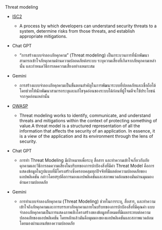 Threat modeling 
- [ISC2](https://www.isc2.org/certifications/cissp/cissp-student-glossary)
  - A process by which developers can understand security threats to a system, determine risks from those threats, and establish appropriate mitigations.


- Chat GPT
  - “การสร้างแบบจำลองภัยคุกคาม” (Threat modeling)
เป็นกระบวนการที่นักพัฒนาสามารถเข้าใจภัยคุกคามด้านความปลอดภัยต่อระบบ ระบุความเสี่ยงที่เกิดจากภัยคุกคามเหล่านั้น และกำหนดวิธีการลดความเสี่ยงอย่างเหมาะสม

- Gemini
  - การสร้างแบบจำลองภัยคุกคามเป็นขั้นตอนสำคัญในการพัฒนาระบบที่ปลอดภัยและเชื่อถือได้ โดยช่วยให้นักพัฒนาสามารถระบุและแก้ไขจุดอ่อนของระบบได้ก่อนที่ผู้โจมตีจะใช้ประโยชน์จากจุดอ่อนเหล่านั้น

- [OWASP](https://owasp.org/www-community/Threat_Modeling)
  - Threat modeling works to identify, communicate, and understand threats and mitigations within the context of protecting something of value.A threat model is a structured representation of all the information that affects the security of an application. In essence, it is a view of the application and its environment through the lens of security.
 
- Chat GPT
  - การทำ Threat Modeling มีเป้าหมายเพื่อระบุ สื่อสาร และทำความเข้าใจเกี่ยวกับภัยคุกคามและวิธีการลดความเสี่ยงในบริบทของการปกป้องสิ่งที่มีค่า Threat Model คือการแสดงข้อมูลในรูปแบบที่มีโครงสร้างซึ่งครอบคลุมทุกปัจจัยที่มีผลต่อความปลอดภัยของแอปพลิเคชัน กล่าวโดยสรุปคือการมองแอปพลิเคชันและสภาพแวดล้อมของมันผ่านมุมมองด้านความปลอดภัย

- Gemini
  - การทำแบบจำลองภัยคุกคาม (Threat Modeling) ช่วยในการระบุ, สื่อสาร, และทำความเข้าใจถึงภัยคุกคามและการบรรเทาภัยคุกคามภายในบริบทของการปกป้องสิ่งที่มีคุณค่า แบบจำลองภัยคุกคามเป็นการแสดงภาพเชิงโครงสร้างของข้อมูลทั้งหมดที่มีผลกระทบต่อความปลอดภัยของแอปพลิเคชัน โดยหลักแล้วมันคือมุมมองของแอปพลิเคชันและสภาพแวดล้อมโดยมองผ่านเลนส์ของความปลอดภัย







  


